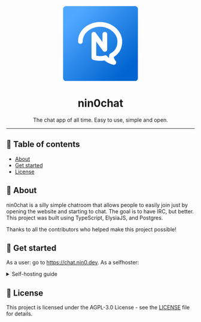 <div align="center">
    <img src=".github/logo.png" alt="Logo" width="200" height="200">
    <h1>nin0chat</h1>
    <p>
        The chat app of all time. Easy to use, simple and open.
    </p>
</div>

---

## 📝 Table of contents

- [About](#-about)
- [Get started](#-get-started)
- [License](#-license)

## 🧐 About 

nin0chat is a silly simple chatroom that allows people to easily join just by opening the website and starting to chat. The goal is to have IRC, but better. This project was built using TypeScript, ElysiaJS, and Postgres. 

Thanks to all the contributors who helped make this project possible!

## 🚀 Get started

As a user: go to https://chat.nin0.dev.
As a selfhoster:
<details>
    <summary>Self-hosting guide</summary>
To get started with nin0chat, you will need to have the following installed on your machine:

- Node.js
- pnpm
- Postgres

Once you have the above installed, you can clone the repository and install the dependencies:

```bash
git clone https://github.com/nin0chat/rewrite.git
cd rewrite
pnpm install
```

After installing the dependencies, there will be a `config.example.ts` file in the root directory. You will need to copy this file to `config.ts` and fill in the necessary variables.

Once you have filled in the variables, you can run the following command to start the server:

```bash
pnpm dev
```

or:

```bash
pnpm build && pnpm start
```

if you are running a production instance.

You should then be able to access the server on your desired port.
</details>

## 📜 License

This project is licensed under the AGPL-3.0 License - see the [LICENSE](LICENSE) file for details.
